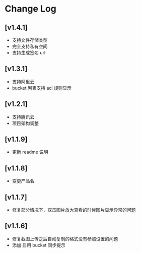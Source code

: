 # Change Log

## [v1.4.1]

- 支持文件存储类型
- 完全支持私有空间
- 支持生成签名 url

## [v1.3.1]

- 支持阿里云
- bucket 列表支持 acl 规则显示

## [v1.2.1]

- 支持腾讯云
- 项目架构调整

## [v1.1.9]

- 更新 readme 说明

## [v1.1.8]

- 变更产品名

## [v1.1.7]

- 修复部分情况下，双击图片放大查看的时候图片显示异常的问题

## [v1.1.6]

- 修复截图上传之后自动复制的格式没有参照设置的问题
- 添加 启用 bucket 同步提示
